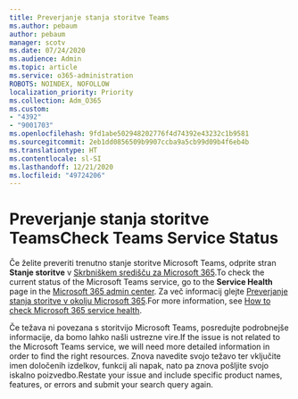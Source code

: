 ```yaml
---
title: Preverjanje stanja storitve Teams
ms.author: pebaum
author: pebaum
manager: scotv
ms.date: 07/24/2020
ms.audience: Admin
ms.topic: article
ms.service: o365-administration
ROBOTS: NOINDEX, NOFOLLOW
localization_priority: Priority
ms.collection: Adm_O365
ms.custom:
- "4392"
- "9001703"
ms.openlocfilehash: 9fd1abe502948202776f4d74392e43232c1b9581
ms.sourcegitcommit: 2eb1dd0856509b9907ccba9a5cb99d09b4f6eb4b
ms.translationtype: HT
ms.contentlocale: sl-SI
ms.lasthandoff: 12/21/2020
ms.locfileid: "49724206"
---
```

# <a name="check-teams-service-status"></a><span data-ttu-id="7233c-102">Preverjanje stanja storitve Teams</span><span class="sxs-lookup"><span data-stu-id="7233c-102">Check Teams Service Status</span></span>

<span data-ttu-id="7233c-103">Če želite preveriti trenutno stanje storitve Microsoft Teams, odprite stran **Stanje storitve** v [Skrbniškem središču za Microsoft 365](https://go.microsoft.com/fwlink/p/?linkid=2024339).</span><span class="sxs-lookup"><span data-stu-id="7233c-103">To check the current status of the Microsoft Teams service, go to the **Service Health** page in the [Microsoft 365 admin center](https://go.microsoft.com/fwlink/p/?linkid=2024339).</span></span> <span data-ttu-id="7233c-104">Za več informacij glejte [Preverjanje stanja storitve v okolju Microsoft 365](https://docs.microsoft.com/office365/enterprise/view-service-health).</span><span class="sxs-lookup"><span data-stu-id="7233c-104">For more information, see [How to check Microsoft 365 service health](https://docs.microsoft.com/office365/enterprise/view-service-health).</span></span>

<span data-ttu-id="7233c-105">Če težava ni povezana s storitvijo Microsoft Teams, posredujte podrobnejše informacije, da bomo lahko našli ustrezne vire.</span><span class="sxs-lookup"><span data-stu-id="7233c-105">If the issue is not related to the Microsoft Teams service, we will need more detailed information in order to find the right resources.</span></span> <span data-ttu-id="7233c-106">Znova navedite svojo težavo ter vključite imen določenih izdelkov, funkcij ali napak, nato pa znova pošljite svojo iskalno poizvedbo.</span><span class="sxs-lookup"><span data-stu-id="7233c-106">Restate your issue and include specific product names, features, or errors and submit your search query again.</span></span>
